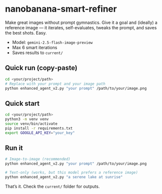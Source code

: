 # nanobanana-smart-refiner

Make great images without prompt gymnastics. Give it a goal and (ideally) a reference image — it iterates, self-evaluates, tweaks the prompt, and saves the best shots. Easy.

- Model: `gemini-2.5-flash-image-preview`
- Max 6 smart iterations
- Saves results to `current/`

## Quick run (copy‑paste)

```bash
cd <your/project/path>
# Replace with your prompt and your image path
python enhanced_agent_v2.py "your prompt" /path/to/your/image.png
```

## Quick start

```bash
cd <your/project/path>
python3 -m venv venv
source venv/bin/activate
pip install -r requirements.txt
export GOOGLE_API_KEY="your_key"
```

## Run it

```bash
# Image-to-image (recommended)
python enhanced_agent_v2.py "your prompt" /path/to/your/image.png

# Text-only (works, but this model prefers a reference image)
python enhanced_agent_v2.py "a serene lake at sunrise"
```

That’s it. Check the `current/` folder for outputs.